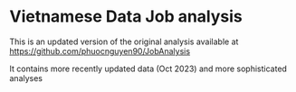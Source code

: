 # Vietnamese Data Job analysis

This is an updated version of the original analysis available at https://github.com/phuocnguyen90/JobAnalysis

It contains more recently updated data (Oct 2023) and more sophisticated analyses
